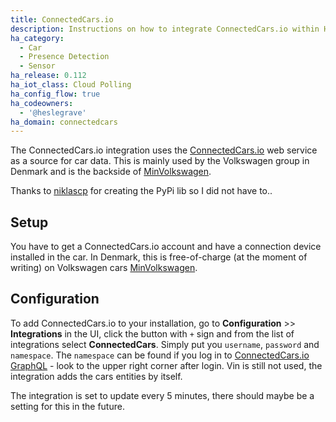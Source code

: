 ```yaml
---
title: ConnectedCars.io
description: Instructions on how to integrate ConnectedCars.io within Home Assistant.
ha_category:
  - Car
  - Presence Detection
  - Sensor
ha_release: 0.112
ha_iot_class: Cloud Polling
ha_config_flow: true
ha_codeowners:
  - '@heslegrave'
ha_domain: connectedcars
---
```


The ConnectedCars.io integration uses the [ConnectedCars.io](https://connectedcars.io/) web service as a source for car data.
This is mainly used by the Volkswagen group in Denmark and is the backside of [MinVolkswagen](https://site.volkswagen.dk/minvolkswagen/).

Thanks to [niklascp](https://pypi.org/user/niklascp/) for creating the PyPi lib so I did not have to..

## Setup

You have to get a ConnectedCars.io account and have a connection device installed in the car. In Denmark, this is free-of-charge (at the moment of writing) on Volkswagen cars [MinVolkswagen](https://site.volkswagen.dk/minvolkswagen/).

## Configuration

To add ConnectedCars.io to your installation, go to **Configuration** >> **Integrations** in the UI, click the button with `+` sign and from the list of integrations select **ConnectedCars**.
Simply put you `username`, `password` and `namespace`.
The `namespace` can be found if you log in to [ConnectedCars.io GraphQL](https://api.connectedcars.io/graphql/graphiql/#) - look to the upper right corner after login.
Vin is still not used, the integration adds the cars entities by itself.

<div class="note warning">

The integration is set to update every 5 minutes, there should maybe be a setting for this in the future.

</div>
